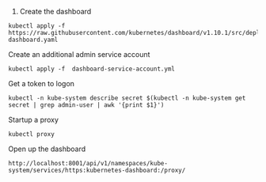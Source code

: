 1. Create the dashboard

```
kubectl apply -f https://raw.githubusercontent.com/kubernetes/dashboard/v1.10.1/src/deploy/recommended/kubernetes-dashboard.yaml

```


Create an additional admin service account
```
kubectl apply -f  dashboard-service-account.yml

```

Get a token to logon
```
kubectl -n kube-system describe secret $(kubectl -n kube-system get secret | grep admin-user | awk '{print $1}')
```

Startup a proxy
```
kubectl proxy
```


Open up the dashboard
```
http://localhost:8001/api/v1/namespaces/kube-system/services/https:kubernetes-dashboard:/proxy/
```



